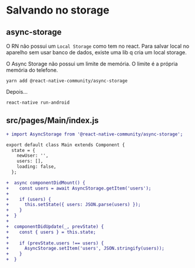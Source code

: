 # Salvando no storage

## async-storage

O RN não possui um `Local Storage` como tem no react. Para salvar local no
aparelho sem usar banco de dados, existe uma lib q cria um local storage.

O Async Storage não possui um limite de memória. O limite é a própria memória do
telefone.

`yarn add @react-native-community/async-storage`

Depois...

`react-native run-android`

## src/pages/Main/index.js

```diff
+ import AsyncStorage from '@react-native-community/async-storage';

export default class Main extends Component {
  state = {
    newUser: '',
    users: [],
    loading: false,
  };

+  async componentDidMount() {
+    const users = await AsyncStorage.getItem('users');
+
+    if (users) {
+      this.setState({ users: JSON.parse(users) });
+    }
+  }
+
+  componentDidUpdate(_, prevState) {
+    const { users } = this.state;
+
+    if (prevState.users !== users) {
+      AsyncStorage.setItem('users', JSON.stringify(users));
+    }
+  }
```
